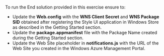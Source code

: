 ﻿To run the End solution provided in this exercise ensure to:

- Update the **Web.config** with the **WNS Client Secret** and **WNS Package SID** obtained after registering the Style UI application in Windows Store as described in the Getting Started section.
- Update the **package.appmanifest** file with the Package Name created during the Getting Started section.
- Update the Web Site placeholder in **notifications.js** with the URL of the Web Site you created in the Windows Azure Management Portal.